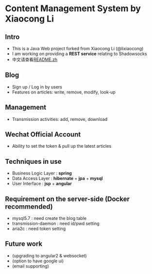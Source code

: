 # Content Management System by Xiaocong Li

## Intro
+ This is a Java Web project forked from Xiaocong Li (@lixiaocong)
+ I am working on providing a **REST service** relating to Shadowsocks
+ 中文请查看[README.zh](https://github.com/SaiL1020/lxcCMS/blob/dev/README.zh.md)

## Blog
+ Sign up / Log in by users
+ Features on articles: write, remove, modify, look-up

## Management
+ Transmission activities: add, remove, download

## Wechat Official Account
+ Ability to set the token & pull up the latest articles

## Techniques in use
+ Business Logic Layer : **spring**
+ Data Access Layer : **hibernate** + **jpa** + **mysql**
+ User Interface : **jsp** + **angular**

## Requirement on the server-side (Docker recommended)
+ mysql5.7 : need create the blog table
+ transmission-daemon : need id/pwd setting
+ aria2c : need token setting

## Future work
+ (upgrading to angular2 & websocket)
+ (option to have google ui)
+ (email supporting)
